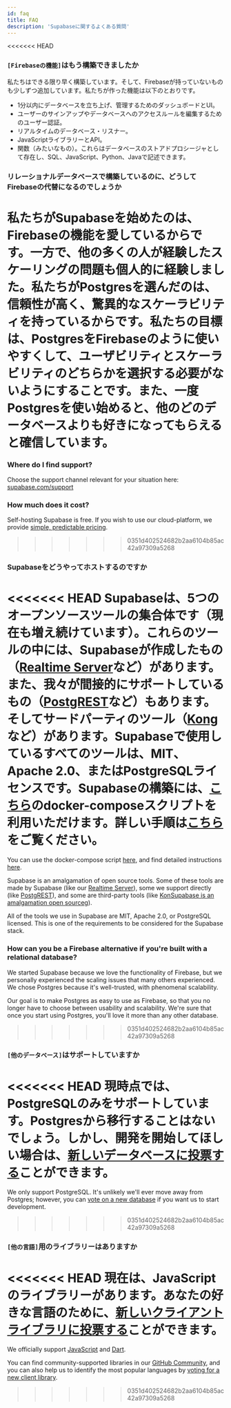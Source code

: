 ```yaml
---
id: faq
title: FAQ
description: 'Supabaseに関するよくある質問'
---
```


<<<<<<< HEAD
### `[Firebaseの機能]`はもう構築できましたか

私たちはできる限り早く構築しています。そして、Firebaseが持っていないものも少しずつ追加しています。私たちが作った機能は以下のとおりです。

- 1分以内にデータベースを立ち上げ、管理するためのダッシュボードとUI。
- ユーザーのサインアップやデータベースへのアクセスルールを編集するためのユーザー認証。
- リアルタイムのデータベース・リスナー。
- JavaScriptライブラリーとAPI。
- 関数（みたいなもの）。これらはデータベースのストアドプロシージャとして存在し、SQL、JavaScript、Python、Javaで記述できます。

### リレーショナルデータベースで構築しているのに、どうしてFirebaseの代替になるのでしょうか

私たちがSupabaseを始めたのは、Firebaseの機能を愛しているからです。一方で、他の多くの人が経験したスケーリングの問題も個人的に経験しました。私たちがPostgresを選んだのは、信頼性が高く、驚異的なスケーラビリティを持っているからです。私たちの目標は、PostgresをFirebaseのように使いやすくして、ユーザビリティとスケーラビリティのどちらかを選択する必要がないようにすることです。また、一度Postgresを使い始めると、他のどのデータベースよりも好きになってもらえると確信しています。
=======
### Where do I find support?

Choose the support channel relevant for your situation here: [supabase.com/support](https://supabase.com/support)

### How much does it cost?

Self-hosting Supabase is free. If you wish to use our cloud-platform, we provide [simple, predictable pricing](/pricing).
>>>>>>> 0351d402524682b2aa6104b85ac42a97309a5268

### Supabaseをどうやってホストするのですか

<<<<<<< HEAD
Supabaseは、5つのオープンソースツールの集合体です（現在も増え続けています）。これらのツールの中には、Supabaseが作成したもの（[Realtime Server](https://github.com/supabase/realtime)など）があります。また、我々が間接的にサポートしているもの（[PostgREST](http://postgrest.org/en/v7.0.0/)など）もあります。そしてサードパーティのツール（[Kong](https://github.com/Kong/kong)など）があります。Supabaseで使用しているすべてのツールは、MIT、Apache 2.0、またはPostgreSQLライセンスです。Supabaseの構築には、[こちら](https://github.com/supabase/supabase/tree/master/docker)のdocker-composeスクリプトを利用いただけます。詳しい手順は[こちら](/docs/guides/hosting/overview)をご覧ください。
=======
You can use the docker-compose script [here](https://github.com/supabase/supabase/tree/master/docker), and find detailed instructions [here](/docs/guides/hosting/overview). 

Supabase is an amalgamation of open source tools. Some of these tools are made by Supabase (like our [Realtime Server](https://github.com/supabase/realtime)), some we support directly (like [PostgREST](http://postgrest.org/en/v7.0.0/)), and some are third-party tools (like [KonSupabase is an amalgamation open sourceg](https://github.com/Kong/kong)). 

All of the tools we use in Supabase are MIT, Apache 2.0, or PostgreSQL licensed. This is one of the requirements to be considered for the Supabase stack.

### How can you be a Firebase alternative if you're built with a relational database?

We started Supabase because we love the functionality of Firebase, but we personally experienced the scaling issues that many others experienced. We chose Postgres because it's well-trusted, with phenomenal scalability. 

Our goal is to make Postgres as easy to use as Firebase, so that you no longer have to choose between usability and scalability. 
We're sure that once you start using Postgres, you'll love it more than any other database.
>>>>>>> 0351d402524682b2aa6104b85ac42a97309a5268

### `[他のデータベース]`はサポートしていますか

<<<<<<< HEAD
現時点では、PostgreSQLのみをサポートしています。Postgresから移行することはないでしょう。しかし、開発を開始してほしい場合は、[新しいデータベースに投票する](https://github.com/supabase/supabase/issues/6)ことができます。
=======
We only support PostgreSQL. It's unlikely we'll ever move away from Postgres; however, you can [vote on a new database](https://github.com/supabase/supabase/issues/6) if you want us to start development.
>>>>>>> 0351d402524682b2aa6104b85ac42a97309a5268

### `[他の言語]`用のライブラリーはありますか

<<<<<<< HEAD
現在は、JavaScriptのライブラリーがあります。あなたの好きな言語のために、[新しいクライアントライブラリに投票する](https://github.com/supabase/supabase/issues/5)ことができます。
=======
We officially support [JavaScript](/docs/reference/javascript/supabase-client) and [Dart](/docs/reference/dart/installing). 

You can find community-supported libraries in our [GitHub Community](https://github.com/supabase-community), and you can also help us to identify the most popular languages by [voting for a new client library](https://github.com/supabase/supabase/issues/5).

>>>>>>> 0351d402524682b2aa6104b85ac42a97309a5268
